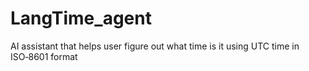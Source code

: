 # LangTime_agent
AI assistant that helps user figure out what time is it using UTC time in ISO‑8601 format
